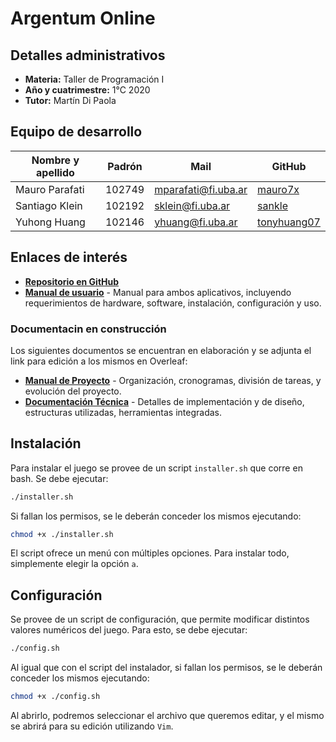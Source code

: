 # Argentum Online

## Detalles administrativos

* **Materia:** Taller de Programación I
* **Año y cuatrimestre:** 1°C 2020
* **Tutor:** Martín Di Paola

## Equipo de desarrollo

| Nombre y apellido | Padrón | Mail | GitHub |
|-------------------|--------|------|--------|
| Mauro Parafati | 102749 | mparafati@fi.uba.ar | [mauro7x](https://github.com/mauro7x) |
| Santiago Klein | 102192 | sklein@fi.uba.ar | [sankle](https://github.com/sankle) |
| Yuhong Huang | 102146 | yhuang@fi.uba.ar | [tonyhuang07](https://github.com/tonyhuang07) |

## Enlaces de interés
* [**Repositorio en GitHub**](https://github.com/mauro7x/taller_final)
* [**Manual de usuario**](Documents/Manual_de_Usuario.pdf) - Manual para ambos aplicativos, incluyendo requerimientos de hardware, software, instalación, configuración y uso.

### Documentacin en construcción
Los siguientes documentos se encuentran en elaboración y se adjunta el link para edición a los mismos en Overleaf:
* [**Manual de Proyecto**](https://es.overleaf.com/8387857119mbhmdtbrpvnh) - Organización, cronogramas, división de tareas, y evolución del proyecto.
* [**Documentación Técnica**](https://es.overleaf.com/2395968991ysqtxgxxsncs) - Detalles de implementación y de diseño, estructuras utilizadas, herramientas integradas.

## Instalación

Para instalar el juego se provee de un script `installer.sh` que corre en bash. Se debe ejecutar:
```bash
./installer.sh
```

Si fallan los permisos, se le deberán conceder los mismos ejecutando:
```bash
chmod +x ./installer.sh
```

El script ofrece un menú con múltiples opciones. Para instalar todo, simplemente elegir la opción `a`.

## Configuración

Se provee de un script de configuración, que permite modificar distintos valores numéricos del juego. Para esto, se debe ejecutar:
```bash
./config.sh
```

Al igual que con el script del instalador, si fallan los permisos, se le deberán conceder los mismos ejecutando:
```bash
chmod +x ./config.sh
```

Al abrirlo, podremos seleccionar el archivo que queremos editar, y el mismo se abrirá para su edición utilizando `Vim`.
